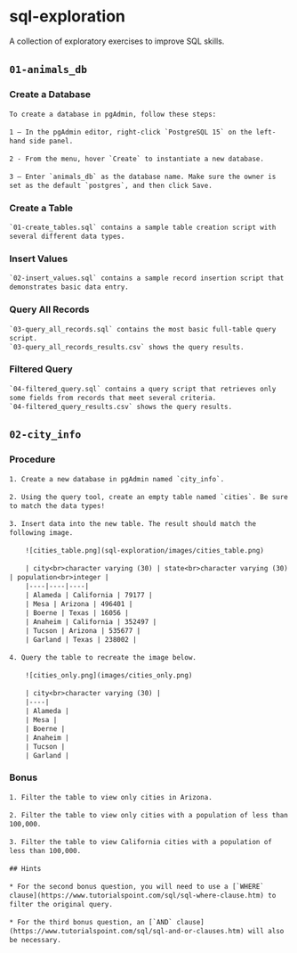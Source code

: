 # sql-exploration
A collection of exploratory exercises to improve SQL skills.

## `01-animals_db`

### Create a Database

    To create a database in pgAdmin, follow these steps:

    1 – In the pgAdmin editor, right-click `PostgreSQL 15` on the left-hand side panel.
    
    2 - From the menu, hover `Create` to instantiate a new database.
    
    3 – Enter `animals_db` as the database name. Make sure the owner is set as the default `postgres`, and then click Save.


### Create a Table

    `01-create_tables.sql` contains a sample table creation script with several different data types.


### Insert Values

    `02-insert_values.sql` contains a sample record insertion script that demonstrates basic data entry.


### Query All Records

    `03-query_all_records.sql` contains the most basic full-table query script.
    `03-query_all_records_results.csv` shows the query results.


### Filtered Query

    `04-filtered_query.sql` contains a query script that retrieves only some fields from records that meet several criteria.
    `04-filtered_query_results.csv` shows the query results.


## `02-city_info`

### Procedure

    1. Create a new database in pgAdmin named `city_info`.

    2. Using the query tool, create an empty table named `cities`. Be sure to match the data types!

    3. Insert data into the new table. The result should match the following image.

        ![cities_table.png](sql-exploration/images/cities_table.png)

        | city<br>character varying (30) | state<br>character varying (30) | population<br>integer |
        |----|----|----|
        | Alameda | California | 79177 |
        | Mesa | Arizona | 496401 |
        | Boerne | Texas | 16056 |
        | Anaheim | California | 352497 |
        | Tucson | Arizona | 535677 |
        | Garland | Texas | 238002 |

    4. Query the table to recreate the image below.

        ![cities_only.png](images/cities_only.png)

        | city<br>character varying (30) |
        |----|
        | Alameda |
        | Mesa |
        | Boerne |
        | Anaheim |
        | Tucson |
        | Garland |
        
### Bonus

    1. Filter the table to view only cities in Arizona.

    2. Filter the table to view only cities with a population of less than 100,000.

    3. Filter the table to view California cities with a population of less than 100,000.

    ## Hints

    * For the second bonus question, you will need to use a [`WHERE` clause](https://www.tutorialspoint.com/sql/sql-where-clause.htm) to filter the original query.

    * For the third bonus question, an [`AND` clause](https://www.tutorialspoint.com/sql/sql-and-or-clauses.htm) will also be necessary.
